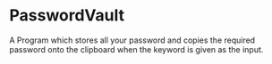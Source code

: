 # PasswordVault
A Program which stores all your password and copies the required password onto the clipboard when the keyword is given as the input.
